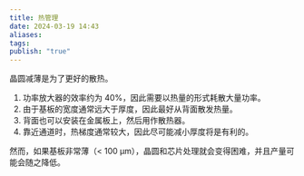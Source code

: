 ```yaml
---
title: 热管理
date: 2024-03-19 14:43
aliases: 
tags: 
publish: "true"
---
```

晶圆减薄是为了更好的散热。

1. 功率放大器的效率约为 40%，因此需要以热量的形式耗散大量功率。
2. 由于基板的宽度通常远大于厚度，因此最好从背面散发热量。
3. 背面也可以安装在金属板上，然后用作散热器。 
4. 靠近通道时，热梯度通常较大，因此尽可能减小厚度将是有利的。

然而，如果基板非常薄（< 100 μm），晶圆和芯片处理就会变得困难，并且产量可能会随之降低。
